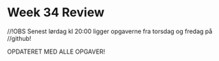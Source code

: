 # Week 34 Review

//!OBS Senest lørdag kl 20:00 ligger opgaverne fra torsdag og fredag på 
//github!

OPDATERET MED ALLE OPGAVER!
